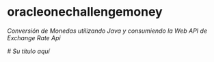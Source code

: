 # oracleonechallengemoney
<em>Conversión de Monedas utilizando Java y consumiendo la Web API de Exchange Rate Api</em>

<em> # Su título aquí </em>
